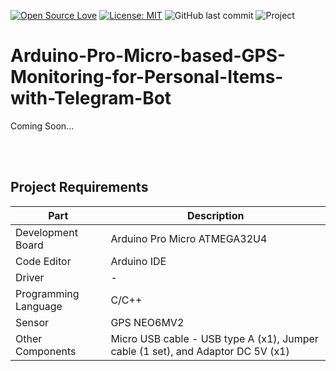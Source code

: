 [![Open Source Love](https://badges.frapsoft.com/os/v1/open-source.svg?style=flat)](https://github.com/ellerbrock/open-source-badges/)
[![License: MIT](https://img.shields.io/badge/License-MIT-blue.svg?logo=github&color=%23F7DF1E)](https://opensource.org/licenses/MIT)
![GitHub last commit](https://img.shields.io/github/last-commit/devancakra/Arduino-Pro-Micro-based-GPS-Monitoring-for-Personal-Items-with-Telegram-Bot)
![Project](https://img.shields.io/badge/Project-Arduino-light.svg?style=flat&logo=arduino&logoColor=white&color=%23F7DF1E)

# Arduino-Pro-Micro-based-GPS-Monitoring-for-Personal-Items-with-Telegram-Bot
Coming Soon...

<br><br>

## Project Requirements
| Part | Description |
| --- | --- |
| Development Board | Arduino Pro Micro ATMEGA32U4 |
| Code Editor | Arduino IDE |
| Driver | - |
| Programming Language | C/C++ |
| Sensor | GPS NEO6MV2 |
| Other Components | Micro USB cable - USB type A (x1), Jumper cable (1 set), and Adaptor DC 5V (x1) |

<br><br>
